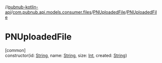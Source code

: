 //[pubnub-kotlin-api](../../../index.md)/[com.pubnub.api.models.consumer.files](../index.md)/[PNUploadedFile](index.md)/[PNUploadedFile](-p-n-uploaded-file.md)

# PNUploadedFile

[common]\
constructor(id: [String](https://kotlinlang.org/api/latest/jvm/stdlib/kotlin/-string/index.html), name: [String](https://kotlinlang.org/api/latest/jvm/stdlib/kotlin/-string/index.html), size: [Int](https://kotlinlang.org/api/latest/jvm/stdlib/kotlin/-int/index.html), created: [String](https://kotlinlang.org/api/latest/jvm/stdlib/kotlin/-string/index.html))
